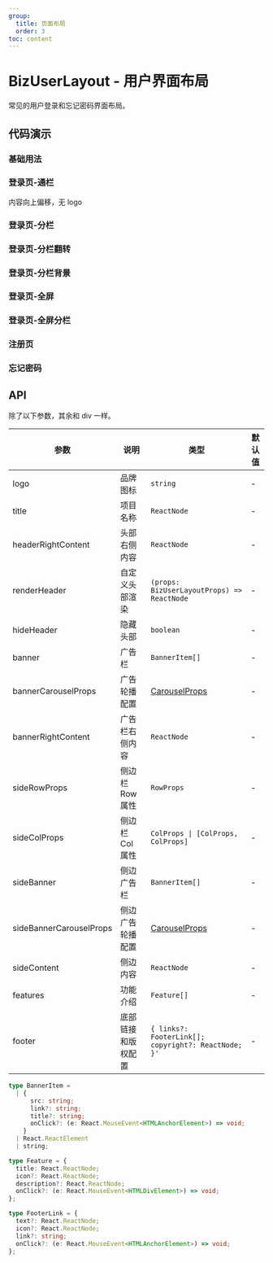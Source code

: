 ```yaml
---
group:
  title: 页面布局
  order: 3
toc: content
---
```


# BizUserLayout - 用户界面布局

常见的用户登录和忘记密码界面布局。

## 代码演示

### 基础用法

<code src="./demos/basic.tsx"></code>

### 登录页-通栏

内容向上偏移，无 logo

<code src="./demos/login-full.tsx"></code>

### 登录页-分栏

<code src="./demos/login-side.tsx"></code>

### 登录页-分栏翻转

<code src="./demos/login-side-reverse.tsx"></code>

### 登录页-分栏背景

<code src="./demos/login-side-bg.tsx"></code>

### 登录页-全屏

<code src="./demos/login-fullscreen.tsx"></code>

### 登录页-全屏分栏

<code src="./demos/login-fullscreen-column.tsx"></code>

### 注册页

<code src="./demos/register.tsx"></code>

### 忘记密码

<code src="./demos/forget-password.tsx"></code>

## API

除了以下参数，其余和 div 一样。

| 参数 | 说明 | 类型 | 默认值 |
| --- | --- | --- | --- |
| logo | 品牌图标 | `string` | - |
| title | 项目名称 | `ReactNode` | - |
| headerRightContent | 头部右侧内容 | `ReactNode` | - |
| renderHeader | 自定义头部渲染 | `(props: BizUserLayoutProps) => ReactNode` | - |
| hideHeader | 隐藏头部 | `boolean` | - |
| banner | 广告栏 | `BannerItem[]` | - |
| bannerCarouselProps | 广告轮播配置 | [CarouselProps] | - |
| bannerRightContent | 广告栏右侧内容 | `ReactNode` | - |
| sideRowProps | 侧边栏 Row 属性 | `RowProps` | - |
| sideColProps | 侧边栏 Col 属性 | `ColProps \| [ColProps, ColProps]` | - |
| sideBanner | 侧边广告栏 | `BannerItem[]` | - |
| sideBannerCarouselProps | 侧边广告轮播配置 | [CarouselProps] | - |
| sideContent | 侧边内容 | `ReactNode` | - |
| features | 功能介绍 | `Feature[]` | - |
| footer | 底部链接和版权配置 | `{ links?: FooterLink[]; copyright?: ReactNode; }'` | - |

```typescript
type BannerItem =
  | {
      src: string;
      link?: string;
      title?: string;
      onClick?: (e: React.MouseEvent<HTMLAnchorElement>) => void;
    }
  | React.ReactElement
  | string;

type Feature = {
  title: React.ReactNode;
  icon?: React.ReactNode;
  description?: React.ReactNode;
  onClick?: (e: React.MouseEvent<HTMLDivElement>) => void;
};

type FooterLink = {
  text?: React.ReactNode;
  icon?: React.ReactNode;
  link?: string;
  onClick?: (e: React.MouseEvent<HTMLAnchorElement>) => void;
};
```

[carouselprops]: https://ant-design.gitee.io/components/carousel-cn/#API
